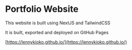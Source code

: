 # Portfolio Website

This website is built using NextJS and TailwindCSS

It is built, exported and deployed on GitHub Pages

[https://lennykioko.github.io/](https://lennykioko.github.io/)
